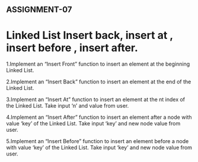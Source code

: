## ASSIGNMENT-07

# Linked List Insert back, insert at , insert before , insert after.


1.Implement an “Insert Front” function to insert an element at the beginning  Linked List. 


2.Implement an “Insert Back” function to insert an element at the end  of the Linked List. 


3.Implement an “Insert At” function to insert an element at the nt index of the Linked List. Take input
‘n’ and value from user. 



4.Implement an “Insert After” function to insert an element after a node with value ‘key’
 of the Linked List. Take input ‘key’ and new node value from user. 
 


5.Implement an “Insert Before” function to insert an element before a node with value ‘key’
of the Linked List. Take input ‘key’ and new node value from user. 


